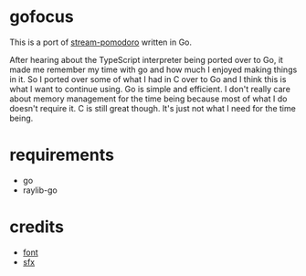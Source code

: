 # gofocus
This is a port of [stream-pomodoro](https://github.com/tokisuno/stream-pomodoro) written in Go.

After hearing about the TypeScript interpreter being ported over to Go, it made me remember my time with go and how much I enjoyed making things in it. So I ported over some of what I had in C over to Go and I think this is what I want to continue using. Go is simple and efficient. I don't really care about memory management for the time being because most of what I do doesn't require it. C is still great though. It's just not what I need for the time being. 

# requirements
- go
- raylib-go

# credits
- [font](https://fonts.google.com/specimen/JetBrains+Mono)
- [sfx](https://rpg.hamsterrepublic.com/ohrrpgce/Main_Page)
